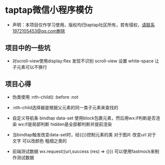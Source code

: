 # taptap微信小程序模仿
 - 声明：本项目仅作学习使用，版权均归taptap社区所有，若有侵权，请联系1972105453@qq.com删除

## 项目中的一些坑
- 对scroll-view使用display:flex 发现不识别
  scroll-view 设置 white-space 让子元素可以不换行



## 项目心得
- 伪类使用 :nth-child() :before :not
- :nth-child选择器是根据父元素的同一类子元素来查找的

- 自定义导航条
  bindtap data-set 
  使用block包裹元素，然后用wx:if判断是否渲染
  wx:if是局部判断 hidden是全部都判断并提前渲染
- 当bindtap触发改变data-set时，经{{}}控制元素的类
  对于图片 改变url
  对于文字 可以改颜色 粗细之类的

- 前端测试数据
  wx.request({url,success (res) => {}})
  可以使用fastmock来制作测试数据

